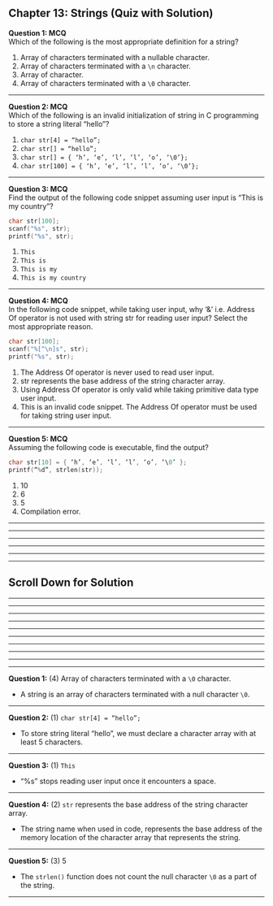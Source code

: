 ## Chapter 13: Strings (Quiz with Solution)     

__Question 1: MCQ__     
Which of the following is the most appropriate definition for a string?
1. Array of characters terminated with a nullable character. 
2. Array of characters terminated with a `\n` character. 
3. Array of character. 
4. Array of characters terminated with a `\0` character. 

----- 


__Question 2: MCQ__     
Which of the following is an invalid initialization of string in C programming to store a string literal “hello”? 
1. `char str[4] = “hello”;`
2. `char str[] = “hello”;`
3. `char str[] = { ‘h’, ‘e’, ‘l’, ‘l’, ‘o’, ‘\0’};` 
4. `char str[100] = { ‘h’, ‘e’, ‘l’, ‘l’, ‘o’, ‘\0’};` 

----- 


__Question 3: MCQ__     
Find the output of the following code snippet assuming user input is “This is my country”?

```C
char str[100];
scanf("%s", str);
printf("%s", str);
```

1. `This` 
2. `This is` 
3. `This is my` 
4. `This is my country` 

-----


__Question 4: MCQ__     
In the following code snippet, while taking user input, why ‘&’ i.e. Address Of operator is not used with string str for reading user input? Select the most appropriate reason. 
```C
char str[100];
scanf("%[^\n]s", str);
printf("%s", str);
```
1. The Address Of operator is never used to read user input. 
2. str represents the base address of the string character array. 
3. Using Address Of operator is only valid while taking primitive data type user input. 
4. This is an invalid code snippet. The Address Of operator must be used for taking string user input.

---- 

__Question 5: MCQ__     
Assuming the following code is executable, find the output?

```C
char str[10] = { ‘h’, ‘e’, ‘l’, ‘l’, ‘o’, ‘\0’ }; 
printf(“%d”, strlen(str)); 
```

1. 10
2. 6
3. 5
4. Compilation error.


----- 
---- 
----
----
----
----

## Scroll Down for Solution 
----
----
----
----
----
----
----
----
----
----
__Question 1:__ (4) Array of characters terminated with a `\0` character.   
- A string is an array of characters terminated with a null character `\0`.   

---- 
__Question 2:__ (1) `char str[4] = “hello”;`  
- To store string literal “hello”, we must declare a character array with at least 5 characters.    

---- 
__Question 3:__ (1) `This`   
- “%s” stops reading user input once it encounters a space.    

---- 
__Question 4:__ (2) `str` represents the base address of the string character array.   
- The string name when used in code, represents the base address of the memory location of the character array that represents the string.    

---- 
__Question 5:__ (3) 5  
- The `strlen()` function does not count the null character `\0` as a part of the string.    

---- 

